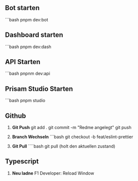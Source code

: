 ## Bot starten

´´´bash
pnpm dev:bot

## Dashboard starten

´´´bash
pnpm dev:dash

## API Starten

´´´bash
pnpnm dev:api

## Prisam Studio Starten

´´´bash
pnpm studio

## Github

1.  **Git Push**
    git add .
    git commit -m "Redme angelegt"
    git push

2.  **Branch Wechseln**
    ´´´bash
    git checkout -b feat/eslint-prettier

3.  **Git Pull**
    ´´´´bash
    git pull
    (holt den aktuellen zustand)




##  Typescript

1.  **Neu ladne**
    F1
    Developer: Reload Window

